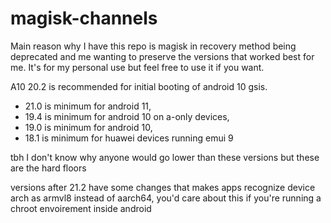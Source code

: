 # magisk-channels
Main reason why I have this repo is magisk in recovery method being deprecated and me wanting to preserve the versions that worked best for me. It's for my personal use but feel free to use it if you want.

A10 20.2 is recommended for initial booting of android 10 gsis.

- 21.0 is minimum for android 11,
- 19.4 is minimum for android 10 on a-only devices,
- 19.0 is minimum for android 10,
- 18.1 is minimum for huawei devices running emui 9

tbh I don't know why anyone would go lower than these versions but these are the hard floors

versions after 21.2 have some changes that makes apps recognize device arch as armvl8 instead of aarch64, you'd care about this if you're running a chroot envoirement inside android
